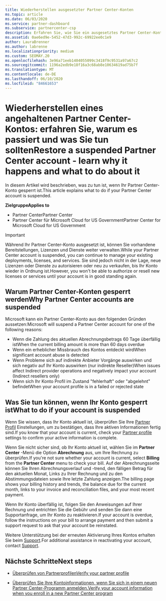 ```yaml
---
title: Wiederherstellen ausgesetzter Partner Center-Konten
ms.topic: article
ms.date: 06/03/2020
ms.service: partner-dashboard
ms.subservice: partnercenter-csp
description: Erfahren Sie, wie Sie ein ausgesetztes Partner Center-Konto wiederherstellen, warum Partner Center-Konten ausgesetzt werden, und wie Sie Ihr Konto verwenden können, während es ausgesetzt ist.
ms.assetid: 0ae6ed9e-5452-47d3-992c-69922ee0c1e9
author: LauraBrenner
ms.author: labrenne
ms.localizationpriority: medium
ms.custom: SEOMAY.20
ms.openlocfilehash: 3e96a71eeb1404055099c3418f9c9531a97a67c2
ms.sourcegitcommit: 1196a2edb9e18f16a3c68ab8e10634619ad75b7f
ms.translationtype: MT
ms.contentlocale: de-DE
ms.lasthandoff: 06/10/2020
ms.locfileid: "84661653"
---
```

# <a name="restore-a-suspended-partner-center-account---learn-why-it-happens-and-what-to-do-about-it"></a><span data-ttu-id="2b839-103">Wiederherstellen eines angehaltenen Partner Center-Kontos: erfahren Sie, warum es passiert und was Sie tun sollten</span><span class="sxs-lookup"><span data-stu-id="2b839-103">Restore a suspended Partner Center account - learn why it happens and what to do about it</span></span>

<span data-ttu-id="2b839-104">In diesem Artikel wird beschrieben, was zu tun ist, wenn Ihr Partner Center-Konto gesperrt ist.</span><span class="sxs-lookup"><span data-stu-id="2b839-104">This article explains what to do if your Partner Center account is suspended.</span></span>

<span data-ttu-id="2b839-105">**Zielgruppe**</span><span class="sxs-lookup"><span data-stu-id="2b839-105">**Applies to**</span></span>

-  <span data-ttu-id="2b839-106">Partner Center</span><span class="sxs-lookup"><span data-stu-id="2b839-106">Partner Center</span></span>
-  <span data-ttu-id="2b839-107">Partner Center für Microsoft Cloud for US Government</span><span class="sxs-lookup"><span data-stu-id="2b839-107">Partner Center for Microsoft Cloud for US Government</span></span>


> [!IMPORTANT]  
> <span data-ttu-id="2b839-108">Während Ihr Partner Center-Konto ausgesetzt ist, können Sie vorhandene Bereitstellungen, Lizenzen und Dienste weiter verwalten.</span><span class="sxs-lookup"><span data-stu-id="2b839-108">While your Partner Center account is suspended, you can continue to manage your existing deployments, licenses, and services.</span></span> <span data-ttu-id="2b839-109">Sie sind jedoch nicht in der Lage, neue Lizenzen oder Dienste zu autorisieren oder neu zu verkaufen, bis Ihr Konto wieder in Ordnung ist.</span><span class="sxs-lookup"><span data-stu-id="2b839-109">However, you won't be able to authorize or resell new licenses or services until your account is in good standing again.</span></span>

## <a name="why-partner-center-accounts-are-suspended"></a><span data-ttu-id="2b839-110">Warum Partner Center-Konten gesperrt werden</span><span class="sxs-lookup"><span data-stu-id="2b839-110">Why Partner Center accounts are suspended</span></span>

<span data-ttu-id="2b839-111">Microsoft kann ein Partner Center-Konto aus den folgenden Gründen aussetzen:</span><span class="sxs-lookup"><span data-stu-id="2b839-111">Microsoft will suspend a Partner Center account for one of the following reasons:</span></span>

- <span data-ttu-id="2b839-112">Wenn die Zahlung des aktuellen Abrechnungsbetrags 60 Tage überfällig ist</span><span class="sxs-lookup"><span data-stu-id="2b839-112">When the current billing amount is more than 60 days overdue</span></span> 
- <span data-ttu-id="2b839-113">Wenn ein erheblicher Missbrauch des Kontos entdeckt wird</span><span class="sxs-lookup"><span data-stu-id="2b839-113">When significant account abuse is detected</span></span>
- <span data-ttu-id="2b839-114">Wenn Probleme sich auf indirekte Anbieter Vorgänge auswirken und sich negativ auf Ihr Konto auswirken (nur indirekte Reseller)</span><span class="sxs-lookup"><span data-stu-id="2b839-114">When issues affect Indirect provider operations and negatively impact your account (Indirect resellers only)</span></span>
- <span data-ttu-id="2b839-115">Wenn sich Ihr Konto Profil im Zustand "fehlerhaft" oder "abgelehnt" befindet</span><span class="sxs-lookup"><span data-stu-id="2b839-115">When your account profile is in a failed or rejected state</span></span>

## <a name="what-to-do-if-your-account-is-suspended"></a><span data-ttu-id="2b839-116">Was Sie tun können, wenn Ihr Konto gesperrt ist</span><span class="sxs-lookup"><span data-stu-id="2b839-116">What to do if your account is suspended</span></span>

<span data-ttu-id="2b839-117">Wenn Sie wissen, dass Ihr Konto aktuell ist, überprüfen Sie Ihre [Partner Profil](https://partner.microsoft.com/pcv/accountsettings/partnerprofile) Einstellungen, um zu bestätigen, dass Ihre aktiven Informationen fertig sind.</span><span class="sxs-lookup"><span data-stu-id="2b839-117">If you know that your account is current, check your [Partner profile](https://partner.microsoft.com/pcv/accountsettings/partnerprofile) settings to confirm your active information is complete.</span></span> 

<span data-ttu-id="2b839-118">Wenn Sie nicht sicher sind, ob Ihr Konto aktuell ist, wählen Sie im **Partner Center** -Menü die Option **Abrechnung** aus, um Ihre Rechnung zu überprüfen.</span><span class="sxs-lookup"><span data-stu-id="2b839-118">If you're not sure whether your account is current, select **Billing** from the **Partner Center** menu to check your bill.</span></span> <span data-ttu-id="2b839-119">Auf der Abrechnungsseite können Sie Ihren Abrechnungsverlauf und -trend, den fälligen Betrag für den aktuellen Monat, Links zu Ihrer Rechnung und zu den Abstimmungsdateien sowie Ihre letzte Zahlung anzeigen.</span><span class="sxs-lookup"><span data-stu-id="2b839-119">The billing page shows your billing history and trends, the balance due for the current month, links to your invoice and reconciliation files, and your most recent payment.</span></span>

<span data-ttu-id="2b839-120">Wenn Ihr Konto überfällig ist, folgen Sie den Anweisungen auf Ihrer Rechnung und entrichten Sie die Gebühr und senden Sie dann eine Supportanfrage, um Ihr Konto zu reaktivieren.</span><span class="sxs-lookup"><span data-stu-id="2b839-120">If your account is overdue, follow the instructions on your bill to arrange payment and then submit a support request to ask that your account be reinstated.</span></span> 

<span data-ttu-id="2b839-121">Weitere Unterstützung bei der erneuten Aktivierung Ihres Kontos erhalten Sie beim [Support](https://partner.microsoft.com/dashboard/support/csp/servicerequests/create).</span><span class="sxs-lookup"><span data-stu-id="2b839-121">For additional assistance in reactivating your account, contact [Support](https://partner.microsoft.com/dashboard/support/csp/servicerequests/create).</span></span>

## <a name="next-steps"></a><span data-ttu-id="2b839-122">Nächste Schritte</span><span class="sxs-lookup"><span data-stu-id="2b839-122">Next steps</span></span>

- [<span data-ttu-id="2b839-123">Überprüfen von Partnerprofilen</span><span class="sxs-lookup"><span data-stu-id="2b839-123">Verify your partner profile</span></span>](update-your-partner-profile.md)

- [<span data-ttu-id="2b839-124">Überprüfen Sie Ihre Kontoinformationen, wenn Sie sich in einem neuen Partner Center-Programm anmelden.</span><span class="sxs-lookup"><span data-stu-id="2b839-124">Verify your account information when you enroll in a new Partner Center program</span></span>](verification-responses.md)
